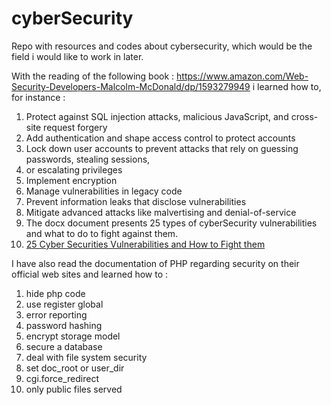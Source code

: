 # cyberSecurity
Repo with resources and codes about cybersecurity, which would be the field i would like to work in later. 

 With the reading of the following book : https://www.amazon.com/Web-Security-Developers-Malcolm-McDonald/dp/1593279949 i learned how to, for instance : 

  1.  Protect against SQL injection attacks, malicious JavaScript, and cross-site request forgery
  2.  Add authentication and shape access control to protect accounts
  3.  Lock down user accounts to prevent attacks that rely on guessing passwords, stealing sessions,
  4.  or escalating privileges
  5.  Implement encryption
  6.  Manage vulnerabilities in legacy code
  7.  Prevent information leaks that disclose vulnerabilities
  8.  Mitigate advanced attacks like malvertising and denial-of-service
  9.  The docx document presents 25 types of cyberSecurity vulnerabilities and what to do to fight against them. 
  10. [25 Cyber Securities Vulnerabilities and How to Fight them](https://1fichier.com/?hodh9ahz1ql8zrfvw3t7)

I have also read the documentation of PHP regarding security on their official web sites and learned how to : 

1. hide php code
2. use register global
3. error reporting
4. password hashing
5. encrypt storage model
6. secure a database
7. deal with file system security
8. set doc_root or user_dir
9. cgi.force_redirect
10. only public files served 

